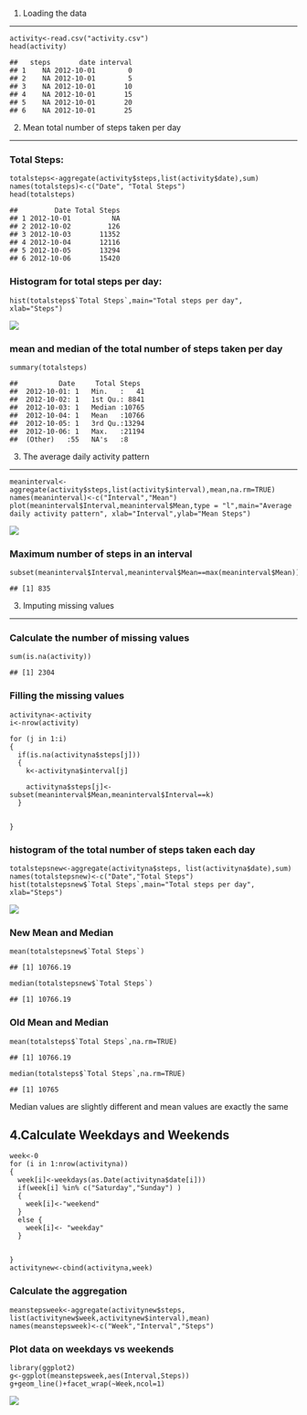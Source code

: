 1. Loading the data
-------------------

    activity<-read.csv("activity.csv")
    head(activity)

    ##   steps       date interval
    ## 1    NA 2012-10-01        0
    ## 2    NA 2012-10-01        5
    ## 3    NA 2012-10-01       10
    ## 4    NA 2012-10-01       15
    ## 5    NA 2012-10-01       20
    ## 6    NA 2012-10-01       25

2. Mean total number of steps taken per day
-------------------------------------------

### Total Steps:

    totalsteps<-aggregate(activity$steps,list(activity$date),sum)
    names(totalsteps)<-c("Date", "Total Steps")
    head(totalsteps)

    ##         Date Total Steps
    ## 1 2012-10-01          NA
    ## 2 2012-10-02         126
    ## 3 2012-10-03       11352
    ## 4 2012-10-04       12116
    ## 5 2012-10-05       13294
    ## 6 2012-10-06       15420

### Histogram for total steps per day:

    hist(totalsteps$`Total Steps`,main="Total steps per day", xlab="Steps")

![](PA1_template_files/figure-markdown_strict/histogram-1.png)

### mean and median of the total number of steps taken per day

    summary(totalsteps)

    ##          Date     Total Steps   
    ##  2012-10-01: 1   Min.   :   41  
    ##  2012-10-02: 1   1st Qu.: 8841  
    ##  2012-10-03: 1   Median :10765  
    ##  2012-10-04: 1   Mean   :10766  
    ##  2012-10-05: 1   3rd Qu.:13294  
    ##  2012-10-06: 1   Max.   :21194  
    ##  (Other)   :55   NA's   :8

3. The average daily activity pattern
-------------------------------------

    meaninterval<-aggregate(activity$steps,list(activity$interval),mean,na.rm=TRUE)
    names(meaninterval)<-c("Interval","Mean")
    plot(meaninterval$Interval,meaninterval$Mean,type = "l",main="Average daily activity pattern", xlab="Interval",ylab="Mean Steps")

![](PA1_template_files/figure-markdown_strict/meaninterval-1.png)

### Maximum number of steps in an interval

    subset(meaninterval$Interval,meaninterval$Mean==max(meaninterval$Mean))

    ## [1] 835

3. Imputing missing values
--------------------------

### Calculate the number of missing values

    sum(is.na(activity))

    ## [1] 2304

### Filling the missing values

    activityna<-activity
    i<-nrow(activity)

    for (j in 1:i)
    {
      if(is.na(activityna$steps[j]))
      {
        k<-activityna$interval[j]
        
        activityna$steps[j]<-subset(meaninterval$Mean,meaninterval$Interval==k)
      }
      
      
    }

### histogram of the total number of steps taken each day

    totalstepsnew<-aggregate(activityna$steps, list(activityna$date),sum)
    names(totalstepsnew)<-c("Date","Total Steps")
    hist(totalstepsnew$`Total Steps`,main="Total steps per day", xlab="Steps")

![](PA1_template_files/figure-markdown_strict/histogramnew-1.png)

### New Mean and Median

    mean(totalstepsnew$`Total Steps`)

    ## [1] 10766.19

    median(totalstepsnew$`Total Steps`)

    ## [1] 10766.19

### Old Mean and Median

    mean(totalsteps$`Total Steps`,na.rm=TRUE)

    ## [1] 10766.19

    median(totalsteps$`Total Steps`,na.rm=TRUE)

    ## [1] 10765

Median values are slightly different and mean values are exactly the
same

4.Calculate Weekdays and Weekends
---------------------------------

    week<-0
    for (i in 1:nrow(activityna))
    {
      week[i]<-weekdays(as.Date(activityna$date[i]))
      if(week[i] %in% c("Saturday","Sunday") )
      {
        week[i]<-"weekend"
      }
      else {
        week[i]<- "weekday"
      }
        
      
    }
    activitynew<-cbind(activityna,week)

### Calculate the aggregation

    meanstepsweek<-aggregate(activitynew$steps, list(activitynew$week,activitynew$interval),mean)
    names(meanstepsweek)<-c("Week","Interval","Steps")

### Plot data on weekdays vs weekends

    library(ggplot2)
    g<-ggplot(meanstepsweek,aes(Interval,Steps))
    g+geom_line()+facet_wrap(~Week,ncol=1)

![](PA1_template_files/figure-markdown_strict/plot-1.png)
